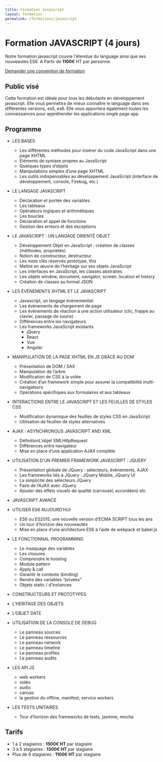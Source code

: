 ```yaml
---
title: Formation Javascript
layout: formation
permalink: /formations/javascript
---
```


# Formation JAVASCRIPT (4 jours)

Notre formation javascript couvre l'étendue du language ainsi que ses nouveautés ES6. A Partir de <strong>1100€</strong> HT par personne.

[Demander une convention de formation](mailto:contact@floria-consulting.com)

## Public visé

Cette formation est idéale pour tous les débutants en développement javascript. Elle vous permettra de mieux connaître le language dans ses différentes versions, es5, es6. Elle vous apportera également toutes les connaissances pour appréhender les applications single page app.

## Programme

- LES BASES
  - Les différentes méthodes pour insérer du code JavaScript dans une page XHTML
  - Eléments de syntaxe propres au JavaScript
  - Quelques types d’objets
  - Manipulations simples d’une page XHTML
  - Les outils indispensables au développement JavaScript (interface de développement, console, Firebug, etc.)

- LE LANGAGE JAVASCRIPT
  - Déclaration et portée des variables
  - Les tableaux
  - Opérateurs logiques et arithmétiques
  - Les boucles
  - Déclaration et appel de fonctions
  - Gestion des erreurs et des exceptions

- LE JAVASCRIPT : UN LANGAGE ORIENTÉ OBJET
  - Développement Objet en JavaScript : création de classes (méthodes, propriétés)
  - Notion de constructeur, destructeur
  - Les mots clés réservés prototype, this
  - Mettre en œuvre de l’héritage sur ses objets JavaScript
  - Les interfaces en JavaScript, les classes abstraites
  - Les objets window, document, navigator, screen, location et history
  - Création de classes au format JSON

- LES ÉVÈNEMENTS XHTML ET LE JAVASCRIPT
  - Javascript, un langage évènementiel
  - Les évènements de chargement de page
  - Les évènements de réaction à une action utilisateur (clic, frappe au clavier, passage de souris)
  - Différences entre les navigateurs
  - Les frameworks JavaScript existants
    - jQuery
    - React
    - Vue
    - Angular

- MANIPULATION DE LA PAGE XHTML EN JS GRÂCE AU DOM
  - Présentation de DOM / SAX
  - Manipulation de l’arbre
  - Modification de CSS à la volée
  - Création d’un framework simple pour assurer la compatibilité multi-navigateurs
  - Opérations spécifiques aux formulaires et aux tableaux

- INTERACTIONS ENTRE LE JAVASCRIPT ET LES FEUILLES DE STYLES CSS
  - Modification dynamique des feuilles de styles CSS en JavaScript
  - Utilisation de feuilles de styles alternatives

- AJAX : ASYNCHRONOUS JAVASCRIPT AND XML
  - DéfinitionL’objet XMLHttpRequest
  - Différences entre navigateur
  - Mise en place d’une application AJAX complète

- UTILISATION D’UN PREMIER FRAMEWORK JAVASCRIPT : JQUERY
  - Présentation globale de JQuery : sélecteurs, évènements, AJAX
  - Les frameworks liés à JQuery : JQuery Mobile, JQuery UI
  - La simplicité des sélecteurs JQuery
  - Faire de l’AJAX avec JQuery
  - Ajouter des effets visuels de qualité (carrousel, accordéon) etc

- JAVASCRIPT AVANCE

- UTILISER ES6 AUJOURD’HUI
  - ES6 ou ES2015, une nouvelle version d’ECMA SCRIPT tous les ans
  - Un tour d’horizon des nouveautés
  - Mise en place d’une architecture ES6 à l’aide de webpack et babel.js

- LE FONCTIONNAL PROGRAMMING
  - Le masquage des variables
  - Les closures
  - Comprendre le hoisting
  - Module pattern
  - Apply & call
  - Garantir le contexte (binding)
  - Rendre des variables “privées”
  - Objets static / d’instances

- CONSTRUCTEURS ET PROTOTYPES

- L’HERITAGE DES OBJETS

- L’OBJET DATE

- UTILISATION DE LA CONSOLE DE DEBUG
  - Le panneau sources
  - Le panneau ressources
  - Le panneau network
  - Le panneau timeline
  - Le panneau profiles
  - Le panneau audits

- LES API JS
  - web workers
  - vidéo
  - audio
  - canvas
  - la gestion du offline, manifest, service workers

- LES TESTS UNITAIRES
  - Tour d’horizon des frameworks de tests, jasmine, mocha

## Tarifs

- 1 à 2 stagiaires : <strong>1500€ HT</strong> par stagiaire
- 3 à 5 stagiaires : <strong>1300€ HT</strong> par stagiaire
- Plus de 6 stagiaires : <strong>1100€ HT</strong> par stagiaire